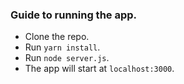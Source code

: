 ### Guide to running the app.
- Clone the repo.
- Run `yarn install`.
- Run `node server.js`.
- The app will start at `localhost:3000`.
